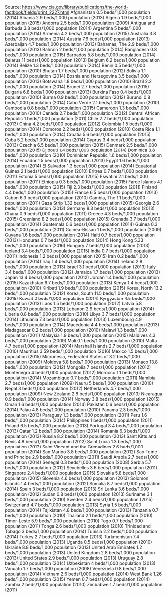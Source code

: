 Source: https://www.cia.gov/library/publications/the-world-factbook/fields/print_2227.html
Afghanistan	0.5 beds/1,000 population (2014)
Albania	2.9 beds/1,000 population (2013)
Algeria	1.9 beds/1,000 population (2015)
Andorra	2.5 beds/1,000 population (2009)
Antigua and Barbuda	3.8 beds/1,000 population (2014)
Argentina	5 beds/1,000 population (2014)
Armenia	4.2 beds/1,000 population (2015)
Australia	3.8 beds/1,000 population (2014)
Austria	7.6 beds/1,000 population (2013)
Azerbaijan	4.7 beds/1,000 population (2013)
Bahamas, The	2.9 beds/1,000 population (2013)
Bahrain	2 beds/1,000 population (2014)
Bangladesh	0.8 beds/1,000 population (2015)
Barbados	5.8 beds/1,000 population (2014)
Belarus	11 beds/1,000 population (2013)
Belgium	6.2 beds/1,000 population (2014)
Belize	1.3 beds/1,000 population (2014)
Benin	0.5 beds/1,000 population (2010)
Bhutan	1.7 beds/1,000 population (2012)
Bolivia	1.1 beds/1,000 population (2014)
Bosnia and Herzegovina	3.5 beds/1,000 population (2013)
Botswana	1.8 beds/1,000 population (2010)
Brazil	2.2 beds/1,000 population (2014)
Brunei	2.7 beds/1,000 population (2015)
Bulgaria	6.8 beds/1,000 population (2013)
Burkina Faso	0.4 beds/1,000 population (2010)
Burma	0.9 beds/1,000 population (2012)
Burundi	0.8 beds/1,000 population (2014)
Cabo Verde	2.1 beds/1,000 population (2010)
Cambodia	0.8 beds/1,000 population (2015)
Cameroon	1.3 beds/1,000 population (2010)
Canada	2.7 beds/1,000 population (2012)
Central African Republic	1 beds/1,000 population (2011)
Chile	2.2 beds/1,000 population (2013)
China	4.2 beds/1,000 population (2012)
Colombia	1.5 beds/1,000 population (2014)
Comoros	2.2 beds/1,000 population (2010)
Costa Rica	1.1 beds/1,000 population (2014)
Croatia	5.6 beds/1,000 population (2015)
Cuba	5.2 beds/1,000 population (2014)
Cyprus	3.4 beds/1,000 population (2013)
Czechia	6.5 beds/1,000 population (2015)
Denmark	2.5 beds/1,000 population (2015)
Djibouti	1.4 beds/1,000 population (2014)
Dominica	3.8 beds/1,000 population (2010)
Dominican Republic	1.6 beds/1,000 population (2014)
Ecuador	1.5 beds/1,000 population (2013)
Egypt	1.6 beds/1,000 population (2014)
El Salvador	1.3 beds/1,000 population (2014)
Equatorial Guinea	2.1 beds/1,000 population (2010)
Eritrea	0.7 beds/1,000 population (2011)
Estonia	5 beds/1,000 population (2015)
Eswatini	2.1 beds/1,000 population (2011)
Ethiopia	0.3 beds/1,000 population (2015)
Faroe Islands	4.1 beds/1,000 population (2015)
Fiji	2.3 beds/1,000 population (2011)
Finland	4.4 beds/1,000 population (2015)
France	6.5 beds/1,000 population (2013)
Gabon	6.3 beds/1,000 population (2010)
Gambia, The	1.1 beds/1,000 population (2011)
Gaza Strip	1.32 beds/1,000 population (2015)
Georgia	2.6 beds/1,000 population (2013)
Germany	8.3 beds/1,000 population (2013)
Ghana	0.9 beds/1,000 population (2011)
Greece	4.3 beds/1,000 population (2015)
Greenland	8.2 beds/1,000 population (2015)
Grenada	3.7 beds/1,000 population (2014)
Guatemala	0.6 beds/1,000 population (2014)
Guinea	0.3 beds/1,000 population (2011)
Guinea-Bissau	1 beds/1,000 population (2009)
Guyana	1.6 beds/1,000 population (2014)
Haiti	0.7 beds/1,000 population (2013)
Honduras	0.7 beds/1,000 population (2014)
Hong Kong	5.33 beds/1,000 population (2016)
Hungary	7 beds/1,000 population (2013)
Iceland	3.4 beds/1,000 population (2015)
India	0.7 beds/1,000 population (2011)
Indonesia	1.2 beds/1,000 population (2015)
Iran	0.2 beds/1,000 population (2014)
Iraq	1.4 beds/1,000 population (2014)
Ireland	2.8 beds/1,000 population (2013)
Israel	3.1 beds/1,000 population (2013)
Italy	3.4 beds/1,000 population (2012)
Jamaica	1.7 beds/1,000 population (2013)
Japan	13.4 beds/1,000 population (2012)
Jordan	1.4 beds/1,000 population (2015)
Kazakhstan	6.7 beds/1,000 population (2013)
Kenya	1.4 beds/1,000 population (2010)
Kiribati	1.9 beds/1,000 population (2015)
Korea, North	13.2 beds/1,000 population (2012)
Korea, South	11.5 beds/1,000 population (2015)
Kuwait	2 beds/1,000 population (2014)
Kyrgyzstan	4.5 beds/1,000 population (2013)
Laos	1.5 beds/1,000 population (2012)
Latvia	5.8 beds/1,000 population (2013)
Lebanon	2.9 beds/1,000 population (2014)
Liberia	0.8 beds/1,000 population (2010)
Libya	3.7 beds/1,000 population (2014)
Lithuania	7.3 beds/1,000 population (2013)
Luxembourg	4.9 beds/1,000 population (2014)
Macedonia	4.4 beds/1,000 population (2013)
Madagascar	0.2 beds/1,000 population (2010)
Malawi	1.3 beds/1,000 population (2011)
Malaysia	1.9 beds/1,000 population (2015)
Maldives	4.3 beds/1,000 population (2009)
Mali	0.1 beds/1,000 population (2010)
Malta	4.7 beds/1,000 population (2014)
Marshall Islands	2.7 beds/1,000 population (2010)
Mauritius	3.59 beds/1,000 population (2016)
Mexico	1.5 beds/1,000 population (2015)
Micronesia, Federated States of	3.2 beds/1,000 population (2009)
Moldova	5.8 beds/1,000 population (2013)
Monaco	13.8 beds/1,000 population (2012)
Mongolia	7 beds/1,000 population (2012)
Montenegro	4 beds/1,000 population (2012)
Morocco	1.1 beds/1,000 population (2014)
Mozambique	0.7 beds/1,000 population (2011)
Namibia	2.7 beds/1,000 population (2009)
Nauru	5 beds/1,000 population (2010)
Nepal	3 beds/1,000 population (2012)
Netherlands	4.7 beds/1,000 population (2009)
New Zealand	2.8 beds/1,000 population (2013)
Nicaragua	0.9 beds/1,000 population (2014)
Norway	3.8 beds/1,000 population (2015)
Oman	1.6 beds/1,000 population (2014)
Pakistan	0.6 beds/1,000 population (2014)
Palau	4.8 beds/1,000 population (2010)
Panama	2.3 beds/1,000 population (2013)
Paraguay	1.3 beds/1,000 population (2011)
Peru	1.6 beds/1,000 population (2014)
Philippines	1 beds/1,000 population (2011)
Poland	6.5 beds/1,000 population (2013)
Portugal	3.4 beds/1,000 population (2013)
Qatar	1.2 beds/1,000 population (2014)
Romania	6.3 beds/1,000 population (2013)
Russia	8.2 beds/1,000 population (2013)
Saint Kitts and Nevis	4.8 beds/1,000 population (2012)
Saint Lucia	1.3 beds/1,000 population (2013)
Saint Vincent and the Grenadines	2.6 beds/1,000 population (2014)
San Marino	3.8 beds/1,000 population (2012)
Sao Tome and Principe	2.9 beds/1,000 population (2011)
Saudi Arabia	2.7 beds/1,000 population (2014)
Senegal	0.3 beds/1,000 population (2008)
Serbia	5.7 beds/1,000 population (2012)
Seychelles	3.6 beds/1,000 population (2011)
Singapore	2.4 beds/1,000 population (2015)
Slovakia	5.8 beds/1,000 population (2015)
Slovenia	4.6 beds/1,000 population (2013)
Solomon Islands	1.4 beds/1,000 population (2012)
Somalia	8.7 beds/1,000 population (2014)
Spain	3 beds/1,000 population (2013)
Sri Lanka	3.6 beds/1,000 population (2012)
Sudan	0.8 beds/1,000 population (2013)
Suriname	3.1 beds/1,000 population (2010)
Sweden	2.4 beds/1,000 population (2015)
Switzerland	4.7 beds/1,000 population (2013)
Syria	1.5 beds/1,000 population (2014)
Tajikistan	4.8 beds/1,000 population (2013)
Tanzania	0.7 beds/1,000 population (2010)
Thailand	2.1 beds/1,000 population (2010)
Timor-Leste	5.9 beds/1,000 population (2010)
Togo	0.7 beds/1,000 population (2011)
Tonga	2.6 beds/1,000 population (2010)
Trinidad and Tobago	3 beds/1,000 population (2014)
Tunisia	2.2 beds/1,000 population (2014)
Turkey	2.7 beds/1,000 population (2013)
Turkmenistan	7.4 beds/1,000 population (2013)
Uganda	0.5 beds/1,000 population (2010)
Ukraine	8.8 beds/1,000 population (2013)
United Arab Emirates	1.2 beds/1,000 population (2013)
United Kingdom	2.8 beds/1,000 population (2013)
United States	2.9 beds/1,000 population (2013)
Uruguay	2.8 beds/1,000 population (2014)
Uzbekistan	4 beds/1,000 population (2013)
Vanuatu	1.7 beds/1,000 population (2008)
Venezuela	0.8 beds/1,000 population (2014)
Vietnam	2.6 beds/1,000 population (2014)
West Bank	1.26 beds/1,000 population (2015)
Yemen	0.7 beds/1,000 population (2014)
Zambia	2 beds/1,000 population (2010)
Zimbabwe	1.7 beds/1,000 population (2011)